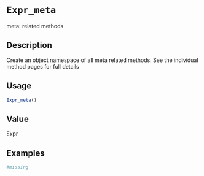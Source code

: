 # `Expr_meta`

meta: related methods


## Description

Create an object namespace of all meta related methods.
 See the individual method pages for full details


## Usage

```r
Expr_meta()
```


## Value

Expr


## Examples

```r
#missing
```


